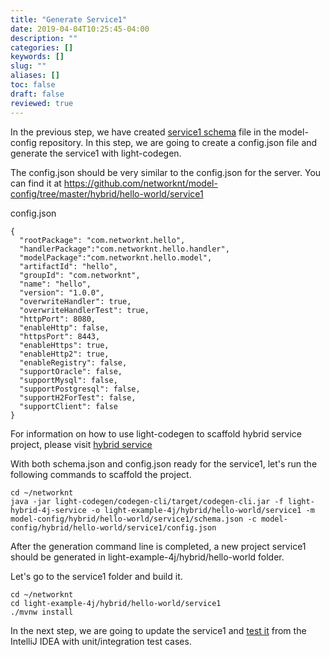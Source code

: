 ```yaml
---
title: "Generate Service1"
date: 2019-04-04T10:25:45-04:00
description: ""
categories: []
keywords: []
slug: ""
aliases: []
toc: false
draft: false
reviewed: true
---
```


In the previous step, we have created [service1 schema][] file in the model-config repository. In this step, we are going to create a config.json file and generate the service1 with light-codegen. 

The config.json should be very similar to the config.json for the server. You can find it at https://github.com/networknt/model-config/tree/master/hybrid/hello-world/service1

config.json

```
{
  "rootPackage": "com.networknt.hello",
  "handlerPackage":"com.networknt.hello.handler",
  "modelPackage":"com.networknt.hello.model",
  "artifactId": "hello",
  "groupId": "com.networknt",
  "name": "hello",
  "version": "1.0.0",
  "overwriteHandler": true,
  "overwriteHandlerTest": true,
  "httpPort": 8080,
  "enableHttp": false,
  "httpsPort": 8443,
  "enableHttps": true,
  "enableHttp2": true,
  "enableRegistry": false,
  "supportOracle": false,
  "supportMysql": false,
  "supportPostgresql": false,
  "supportH2ForTest": false,
  "supportClient": false
}
```

For information on how to use light-codegen to scaffold hybrid service project, please visit [hybrid service][]

With both schema.json and config.json ready for the service1, let's run the following commands to scaffold the project. 

```
cd ~/networknt
java -jar light-codegen/codegen-cli/target/codegen-cli.jar -f light-hybrid-4j-service -o light-example-4j/hybrid/hello-world/service1 -m model-config/hybrid/hello-world/service1/schema.json -c model-config/hybrid/hello-world/service1/config.json
```

After the generation command line is completed, a new project service1 should be generated in light-example-4j/hybrid/hello-world folder. 

Let's go to the service1 folder and build it. 

```
cd ~/networknt
cd light-example-4j/hybrid/hello-world/service1
./mvnw install
```

In the next step, we are going to update the service1 and [test it][] from the IntelliJ IDEA with unit/integration test cases.

[service1 schema]: /tutorial/hybrid/hello-world/service1-schema/
[hybrid service]: /tool/light-codegen/hybrid-service/
[test it]: /tutorial/hybrid/hello-world/test-service1/
